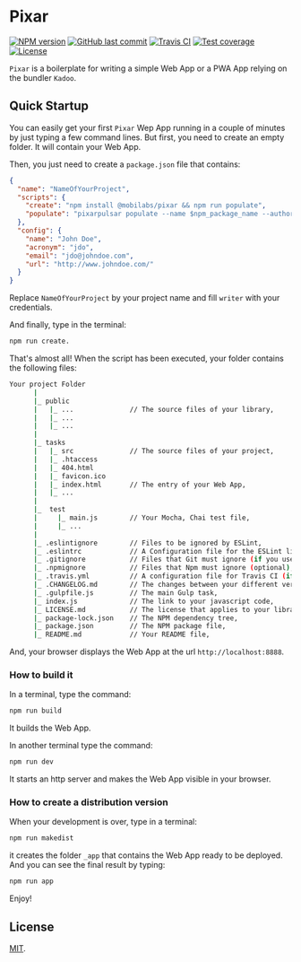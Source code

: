 # Pixar

[![NPM version][npm-image]][npm-url]
[![GitHub last commit][commit-image]][commit-url]
[![Travis CI][travis-image]][travis-url]
[![Test coverage][coveralls-image]][coveralls-url]
[![License][license-image]](LICENSE.md)
<!-- [![Dependencies status][dependencies-image]][dependencies-url]
[![Dev Dependencies status][devdependencies-image]][devdependencies-url] -->

`Pixar` is a boilerplate for writing a simple Web App or a PWA App relying on the bundler `Kadoo`.


## Quick Startup

You can easily get your first `Pixar` Wep App running in a couple of minutes by just typing a few command lines. But first, you need to create an empty folder. It will contain your Web App.

Then, you just need to create a `package.json` file that contains:

```json
{
  "name": "NameOfYourProject",
  "scripts": {
    "create": "npm install @mobilabs/pixar && npm run populate",
    "populate": "pixarpulsar populate --name $npm_package_name --author $npm_package_config_name --acronym $npm_package_config_acronym --email $npm_package_config_email --url $npm_package_config_url && npm install && npm run build && npm run test && npm run report && npm run dev"
  },
  "config": {
    "name": "John Doe",
    "acronym": "jdo",
    "email": "jdo@johndoe.com",
    "url": "http://www.johndoe.com/"
  }
}
```

Replace `NameOfYourProject` by your project name and fill `writer` with your credentials.

And finally, type in the terminal:

```bash
npm run create.
```

That's almost all! When the script has been executed, your folder contains the following files:

```bash
Your project Folder
      |
      |_ public
      |   |_ ...              // The source files of your library,
      |   |_ ...
      |   |_ ...
      |
      |_ tasks
      |   |_ src              // The source files of your project,
      |   |_ .htaccess
      |   |_ 404.html
      |   |_ favicon.ico
      |   |_ index.html       // The entry of your Web App,
      |   |_ ...  
      |
      |_  test
      |     |_ main.js        // Your Mocha, Chai test file,
      |     |_ ...
      |
      |_ .eslintignore        // Files to be ignored by ESLint,
      |_ .eslintrc            // A Configuration file for the ESLint linter tool (if you use it),
      |_ .gitignore           // Files that Git must ignore (if you use git),
      |_ .npmignore           // Files that Npm must ignore (optional),
      |_ .travis.yml          // A configuration file for Travis CI (if you use it),
      |_ .CHANGELOG.md        // The changes between your different versions,
      |_ .gulpfile.js         // The main Gulp task,
      |_ index.js             // The link to your javascript code,
      |_ LICENSE.md           // The license that applies to your library (here MIT),
      |_ package-lock.json    // The NPM dependency tree,
      |_ package.json         // The NPM package file,
      |_ README.md            // Your README file,
```

And, your browser displays the Web App at the url `http://localhost:8888`.


### How to build it

In a terminal, type the command:

```bash
npm run build
```

It builds the Web App.

In another terminal type the command:

```bash
npm run dev
```

It starts an http server and makes the Web App visible in your browser.


### How to create a distribution version

When your development is over, type in a terminal:

```bash
npm run makedist
```

it creates the folder `_app` that contains the Web App ready to be deployed. And you can see the final result by typing:

```bash
npm run app
```

Enjoy!


## License

[MIT](LICENSE.md).

<!--- URls -->

[npm-image]: https://img.shields.io/npm/v/@mobilabs/pixar.svg?logo=npm&logoColor=fff&label=NPM+package
[release-image]: https://img.shields.io/github/release/jclo/pixar.svg?include_prereleases
[commit-image]: https://img.shields.io/github/last-commit/jclo/pixar.svg?logo=github
[travis-image]: https://img.shields.io/travis/com/jclo/pixar.svg?logo=travis-ci&logoColor=fff
[coveralls-image]: https://img.shields.io/coveralls/jclo/pixar/master.svg?&logo=coveralls
[dependencies-image]: https://david-dm.org/jclo/pixar/status.svg?theme=shields.io
[devdependencies-image]: https://david-dm.org/jclo/pixar/dev-status.svg?theme=shields.io
[npm-bundle-size-image]: https://img.shields.io/bundlephobia/minzip/@mobilabs/pixar.svg
[license-image]: https://img.shields.io/npm/l/@mobilabs/pixar.svg

[npm-url]: https://www.npmjs.com/package/@mobilabs/pixar
[release-url]: https://github.com/jclo/pixar/tags
[commit-url]: https://github.com/jclo/pixar/commits/master
[travis-url]: https://app.travis-ci.com/jclo/pixar?branch=main
[coveralls-url]: https://coveralls.io/github/jclo/pixar?branch=master
[dependencies-url]: https://david-dm.org/jclo/pixar
[devdependencies-url]: https://david-dm.org/jclo/pixar?type=dev
[license-url]: http://opensource.org/licenses/MIT
[npm-bundle-size-url]: https://img.shields.io/bundlephobia/minzip/@mobilabs/pixar
